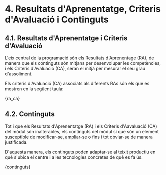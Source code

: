 # 4. Resultats d'Aprenentatge, Criteris d'Avaluació i Continguts

<!-- 
Aquest punt NO apareix en la guia, però hem de plasmar la relació entre RAs i CAs en algun lloc.
-->

## 4.1. Resultats d'Aprenentatge i Criteris d'Avaluació

L'eix central de la programació són els Resultats d'Aprenentage (RA), de manera que els continguts són mitjans per desenvolupar les competències, i els Criteris d'Avaluació (CA), seran el mitjà per mesurar el seu grau d'assoliment.

Els criteris d'Avaluació (CA) associats als diferents RAs són els que es mostren en la següent taula:

{ra_ca}

## 4.2. Continguts

Tot i que els Resultats d'Aprenentatge (RA) i els Criteris d'Aavaluació (CA) del mòdul són inalterables, els continguts del mòdul sí que són un element susceptible de modificar-se, ampliar-se o fins i tot obviar-se de manera justificada.

D'aquesta manera, els continguts poden adaptar-se al teixit productiu en què s'ubica el centre i a les tecnologies concretes de què es fa ús. 

{continguts}
